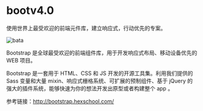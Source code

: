 # bootv4.0

使用世界上最受欢迎的前端元件库，建立响应式，行动优先的专案。

![bata](http://bootstrap.hexschool.com/assets/img/bootstrap-stack.png)

Bootstrap 是全球最受欢迎的前端组件库，用于开发响应式布局、移动设备优先的 WEB 项目。

Bootstrap 是一套用于 HTML、CSS 和 JS 开发的开源工具集。利用我们提供的 Sass 变量和大量 mixin、响应式栅格系统、可扩展的预制组件、基于 jQuery 的强大的插件系统，能够快速为你的想法开发出原型或者构建整个 app 。

参考链接：http://bootstrap.hexschool.com/